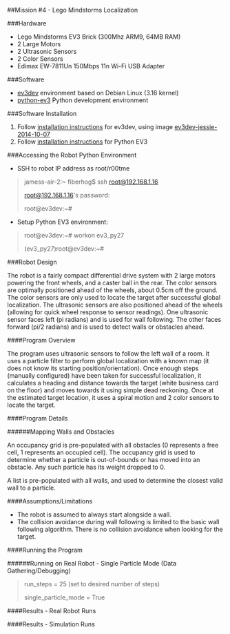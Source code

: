 

##Mission #4 - Lego Mindstorms Localization



###Hardware

- Lego Mindstorms EV3 Brick (300Mhz ARM9, 64MB RAM)
- 2 Large Motors
- 2 Ultrasonic Sensors
- 2 Color Sensors
- Edimax EW-7811Un 150Mbps 11n Wi-Fi USB Adapter


###Software

- [ev3dev](http://www.ev3dev.org/) environment based on Debian Linux (3.16 kernel)
- [python-ev3](https://github.com/topikachu/python-ev3) Python development environment


###Software Installation

 1. Follow [installation instructions](http://www.ev3dev.org/docs/getting-started/) for ev3dev, using image [ev3dev-jessie-2014-10-07](https://github.com/ev3dev/ev3dev/releases/tag/ev3dev-jessie-2014-10-07)
 2. Follow [installation instructions](https://github.com/topikachu/python-ev3) for Python EV3

###Accessing the Robot Python Environment

- SSH to robot IP address as root/r00tme
 
> jamess-air-2:~ fiberhog$ ssh root@192.168.1.16
>
> root@192.168.1.16's password: 
>
> root@ev3dev:~#

- Setup Python EV3 environment:
 
> root@ev3dev:~# workon ev3_py27
>
>(ev3_py27)root@ev3dev:~# 


###Robot Design

The robot is a fairly compact differential drive system with 2 large motors powering the front wheels, and a caster ball in the rear. The color sensors are optimally positioned ahead of the wheels, about 0.5cm off the ground. The color sensors are only used to locate the target after successful global localization. The ultrasonic sensors are also positioned ahead of the wheels (allowing for quick wheel response to sensor readings). One ultrasonic sensor faces left (pi radians) and is used for wall following. The other faces forward (pi/2 radians) and is used to detect walls or obstacles ahead.

####Program Overview

The program uses ultrasonic sensors to follow the left wall of a room. It uses a particle filter to perform global localization with a known map (it does not know its starting position/orientation). Once enough steps (manually configured) have been taken for successful localization, it calculates a heading and distance towards the target (white business card on the floor) and moves towards it using simple dead reckoning. Once at the estimated target location, it uses a spiral motion and 2 color sensors to locate the target.

####Program Details

######Mapping Walls and Obstacles

An occupancy grid is pre-populated with all obstacles (0 represents a free cell, 1 represents an occupied cell). The occupancy grid is used to determine whether a particle is out-of-bounds or has moved into an obstacle. Any such particle has its weight dropped to 0.

A list is pre-populated with all walls, and used to determine the closest valid wall to a particle.


####Assumptions/Limitations

- The robot is assumed to always start alongside a wall.
- The collision avoidance during wall following is limited to the basic wall following algorithm. There is no collision avoidance when looking for the target.

####Running the Program

######Running on Real Robot - Single Particle Mode (Data Gathering/Debugging)

> run_steps = 25 (set to desired number of steps)
>
> single_particle_mode = True



####Results - Real Robot Runs

####Results - Simulation Runs




